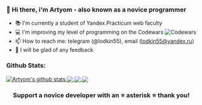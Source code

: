 ### 👋 Hi there, i'm Artyom - also known as a novice programmer

- :books: I'm currently a student of Yandex.Practicum web faculty
- :computer: I'm improving my level of programming on the Сodewars <img alt="Сodewars" src="https://www.codewars.com/users/Lod55/badges/micro" />
-  📫 How to reach me: telegram (@lodkin55), email (lodkin55@yandex.ru)
-  💬 I will be glad of any feedback

### Github Stats:

<a href="https://github.com/Lod55">
 <img align="center" src="https://github-readme-stats.vercel.app/api?username=Lod55&show_icons=true&theme=vue&line_height=27" alt="Artyom's github stats"/>
</a>
<a href="https://github.com/Lod55">
  <img align="center" src="https://github-readme-stats.vercel.app/api/top-langs/?username=Lod55&theme=vue&hide_langs_below=1" />
</a>
<a href="https://github.com/Lod55/mesto-react">
 <img align="center" src="https://github-readme-stats.vercel.app/api/pin/?username=Lod55&repo=mesto-react&theme=vue" />
</a>
<a href="https://github.com/Lod55/react-mesto-api-full">
 <img align="center" src="https://github-readme-stats.vercel.app/api/pin/?username=Lod55&repo=mesto-react&theme=vue" />
</a>

<div align="center">
  
### Support a novice developer with an :star: asterisk :star: thank you!

</div>
